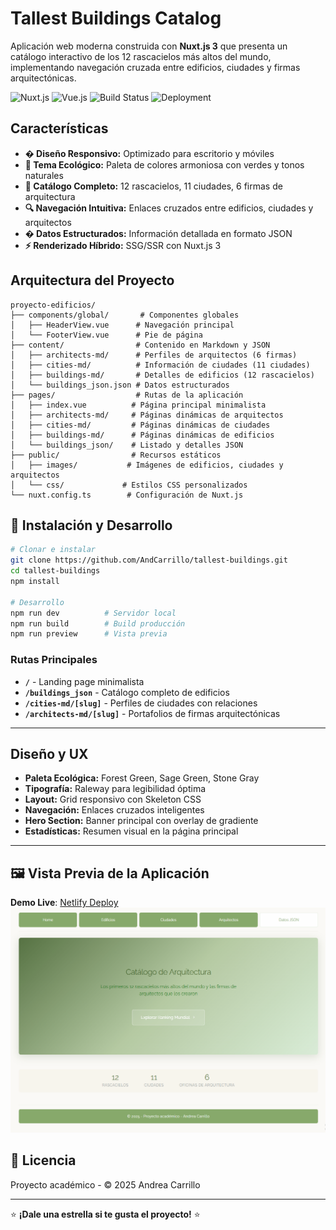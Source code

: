 # Tallest Buildings Catalog

Aplicación web moderna construida con **Nuxt.js 3** que presenta un catálogo interactivo de los 12 rascacielos más altos del mundo, implementando navegación cruzada entre edificios, ciudades y firmas arquitectónicas.

![Nuxt.js](https://img.shields.io/badge/Nuxt.js-3.12.4-00C58E.svg?style=flat&logo=nuxtdotjs)
![Vue.js](https://img.shields.io/badge/Vue.js-3-4FC08D.svg?style=flat&logo=vuedotjs)
![Build Status](https://img.shields.io/badge/Build-Passing-brightgreen.svg)
![Deployment](https://img.shields.io/badge/Deployment-Netlify-00C7B7.svg)

## Características

- **� Diseño Responsivo:** Optimizado para escritorio y móviles
- **🎨 Tema Ecológico:** Paleta de colores armoniosa con verdes y tonos naturales
- **🏢 Catálogo Completo:** 12 rascacielos, 11 ciudades, 6 firmas de arquitectura
- **🔍 Navegación Intuitiva:** Enlaces cruzados entre edificios, ciudades y arquitectos
- **� Datos Estructurados:** Información detallada en formato JSON
- **⚡ Renderizado Híbrido:** SSG/SSR con Nuxt.js 3

## Arquitectura del Proyecto

```
proyecto-edificios/
├── components/global/       # Componentes globales
│   ├── HeaderView.vue      # Navegación principal
│   └── FooterView.vue      # Pie de página
├── content/                # Contenido en Markdown y JSON
│   ├── architects-md/      # Perfiles de arquitectos (6 firmas)
│   ├── cities-md/          # Información de ciudades (11 ciudades)
│   ├── buildings-md/       # Detalles de edificios (12 rascacielos)
│   └── buildings_json.json # Datos estructurados
├── pages/                  # Rutas de la aplicación
│   ├── index.vue          # Página principal minimalista
│   ├── architects-md/     # Páginas dinámicas de arquitectos
│   ├── cities-md/         # Páginas dinámicas de ciudades
│   ├── buildings-md/      # Páginas dinámicas de edificios
│   └── buildings_json/    # Listado y detalles JSON
├── public/                # Recursos estáticos
│   ├── images/           # Imágenes de edificios, ciudades y arquitectos
│   └── css/             # Estilos CSS personalizados
└── nuxt.config.ts        # Configuración de Nuxt.js
```

## 🚀 Instalación y Desarrollo

```bash
# Clonar e instalar
git clone https://github.com/AndCarrillo/tallest-buildings.git
cd tallest-buildings
npm install

# Desarrollo
npm run dev          # Servidor local
npm run build        # Build producción
npm run preview      # Vista previa
```

### Rutas Principales

- **`/`** - Landing page minimalista
- **`/buildings_json`** - Catálogo completo de edificios
- **`/cities-md/[slug]`** - Perfiles de ciudades con relaciones
- **`/architects-md/[slug]`** - Portafolios de firmas arquitectónicas

---

## Diseño y UX

- **Paleta Ecológica:** Forest Green, Sage Green, Stone Gray
- **Tipografía:** Raleway para legibilidad óptima
- **Layout:** Grid responsivo con Skeleton CSS
- **Navegación:** Enlaces cruzados inteligentes
- **Hero Section:** Banner principal con overlay de gradiente
- **Estadísticas:** Resumen visual en la página principal

---

## 🖼️ Vista Previa de la Aplicación
**Demo Live**: [Netlify Deploy](https://tallestbuildings.netlify.app/)
![Tallest Buildings App Screenshot](./public/images/app-screenshot.png)

## 📄 Licencia

Proyecto académico - © 2025 Andrea Carrillo

---

⭐ **¡Dale una estrella si te gusta el proyecto!** ⭐
